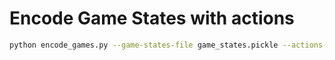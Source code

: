 # Encode Game States with actions

```bash
python encode_games.py --game-states-file game_states.pickle --actions-file actions.pickle --features-file features.npz --labels-file labels.npz
```
